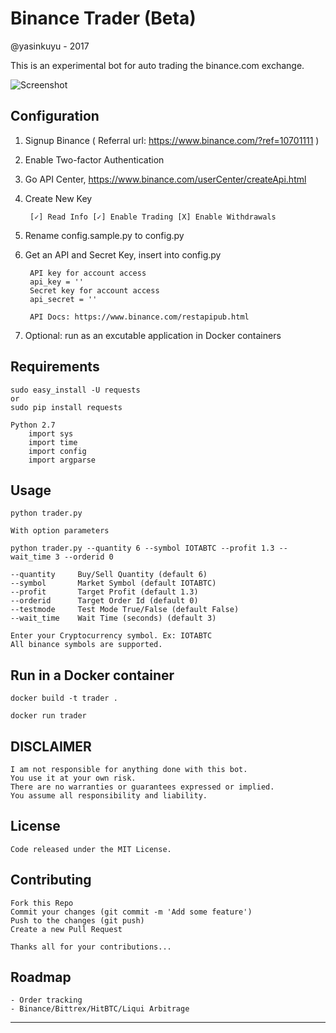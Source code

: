 # Binance Trader (Beta)
@yasinkuyu - 2017

This is an experimental bot for auto trading the binance.com exchange.

![Screenshot](https://github.com/yasinkuyu/binance-trader/blob/master/screenshot.png)

## Configuration

1. Signup Binance ( Referral url: https://www.binance.com/?ref=10701111 )
2. Enable Two-factor Authentication    
3. Go API Center, https://www.binance.com/userCenter/createApi.html
4. Create New Key

        [✓] Read Info [✓] Enable Trading [X] Enable Withdrawals 
5. Rename config.sample.py to config.py
6. Get an API and Secret Key, insert into config.py

        API key for account access
        api_key = ''
        Secret key for account access
        api_secret = ''

        API Docs: https://www.binance.com/restapipub.html
7. Optional: run as an excutable application in Docker containers


## Requirements

    sudo easy_install -U requests
    or 
    sudo pip install requests
    
    Python 2.7
        import sys
        import time
        import config
        import argparse

## Usage

    python trader.py 
    
    With option parameters

    python trader.py --quantity 6 --symbol IOTABTC --profit 1.3 --wait_time 3 --orderid 0
    
    --quantity     Buy/Sell Quantity (default 6)
    --symbol       Market Symbol (default IOTABTC)
    --profit       Target Profit (default 1.3)
    --orderid      Target Order Id (default 0)
    --testmode     Test Mode True/False (default False)
    --wait_time    Wait Time (seconds) (default 3)

    Enter your Cryptocurrency symbol. Ex: IOTABTC
    All binance symbols are supported.

## Run in a Docker container

    docker build -t trader .

    docker run trader
 
## DISCLAIMER

    I am not responsible for anything done with this bot. 
    You use it at your own risk. 
    There are no warranties or guarantees expressed or implied. 
    You assume all responsibility and liability.
     
## License

    Code released under the MIT License.

## Contributing

    Fork this Repo
    Commit your changes (git commit -m 'Add some feature')
    Push to the changes (git push)
    Create a new Pull Request
    
    Thanks all for your contributions...
    
## Roadmap

    - Order tracking
    - Binance/Bittrex/HitBTC/Liqui Arbitrage  

---